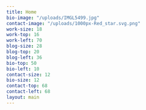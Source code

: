 ```yaml
---
title: Home
bio-image: "/uploads/IMGL5499.jpg"
contact-image: "/uploads/1000px-Red_star.svg.png"
work-size: 18
work-top: 16
work-left: 70
blog-size: 28
blog-top: 20
blog-left: 36
bio-top: 50
bio-left: 10
contact-size: 12
bio-size: 12
contact-top: 68
contact-left: 68
layout: main
---
```


